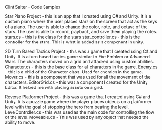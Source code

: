 Clint Salter - Code Samples

Star Piano Project - this is an app that I created using C# and Unity. It is a custom piano where the user places stars on the screen that act as the keys of a piano. The user is able to change the color, note, and octave of the stars. The user is able to record, playback, and save them playing the notes.
  stars.cs - this is the class for the stars
  star_controller.cs - this is the controller for the stars. This is what is added as a component in unity.
  
  
2D Turn Based Tactics Project - this was a game that I created using C# and Unity. It is a turn based tactics game similar to Fire Emblem or Advanced Wars. The characters moved on a grid and attacked using custom abilities. 
  Character.cs - this is the base class for all characters in the game.
  Enemy.cs - this is a child of the Character class. Used for enemies in the game.
  Mover.cs - this is a component that was used for all the movement of the characters.
  EditorGrid.cs - this was a component I created for the Unity Editor. It helped me with placing assets on a grid.
  
  
Reverse Platformer Project - this was a game that I created using C# and Unity. It is a puzzle game where the player places objects on a platformer level with the goal of stopping the hero from beating the level.
  LevelController.cs - this was used as the main code for controlling the flow of the level.
  Moveable.cs - This was used by any object that needed the ability to move.

